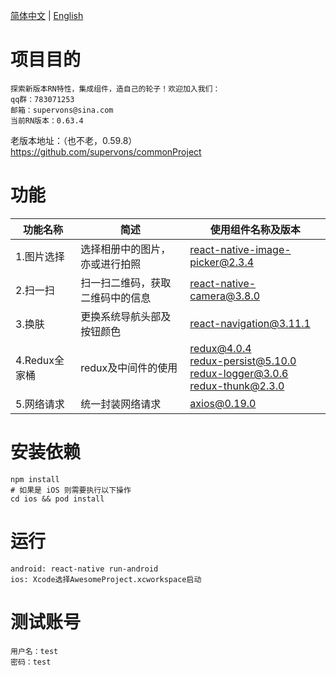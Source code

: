 [简体中文](./README.md) | [English](./README_EN.md)

# 项目目的

    探索新版本RN特性，集成组件，造自己的轮子！欢迎加入我们：
    qq群：783071253
    邮箱：supervons@sina.com
    当前RN版本：0.63.4

老版本地址：（也不老，0.59.8）https://github.com/supervons/commonProject

# 功能

| 功能名称      | 简述                             | 使用组件名称及版本                                           |
| ------------- | -------------------------------- | ------------------------------------------------------------ |
| 1.图片选择    | 选择相册中的图片，亦或进行拍照   | react-native-image-picker@2.3.4                              |
| 2.扫一扫      | 扫一扫二维码，获取二维码中的信息 | react-native-camera@3.8.0                                    |
| 3.换肤        | 更换系统导航头部及按钮颜色       | react-navigation@3.11.1                                      |
| 4.Redux全家桶 | redux及中间件的使用              | redux@4.0.4<br />redux-persist@5.10.0<br />redux-logger@3.0.6<br />redux-thunk@2.3.0 |
| 5.网络请求    | 统一封装网络请求                 | axios@0.19.0                                                 |


# 安装依赖

    npm install
    # 如果是 iOS 则需要执行以下操作
    cd ios && pod install 

# 运行

    android: react-native run-android
    ios: Xcode选择AwesomeProject.xcworkspace启动

# 测试账号

    用户名：test
    密码：test
